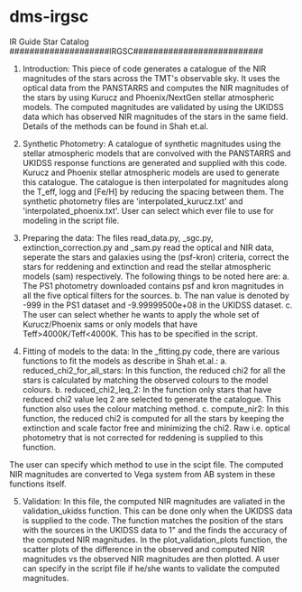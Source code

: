 # dms-irgsc
IR Guide Star Catalog
####################IRGSC##########################

1. Introduction: 
This piece of code generates a catalogue of the NIR magnitudes
of the stars across the TMT's observable sky. It uses the optical data
from the PANSTARRS and computes the NIR magnitudes of the stars by
using Kurucz and Phoenix/NextGen stellar atmospheric models.
The computed magnitudes are validated by using the UKIDSS data which has
observed NIR magnitudes of the stars in the same field. Details of the methods can be found in Shah et.al.


2. Synthetic Photometry:
A catalogue of synthetic magnitudes using the stellar atmospheric models
that are convolved with the PANSTARRS and UKIDSS response functions
are generated and supplied with this code. Kurucz and Phoenix stellar atmospheric models are used to generate this catalogue. The catalogue is then interpolated for magnitudes along the T_eff, logg and [Fe/H] by reducing the spacing between them.
The synthetic photometry files are 'interpolated_kurucz.txt' and 'interpolated_phoenix.txt'. User can select which ever file to use for modeling in the script file.

3. Preparing the data:
The files read_data.py, _sgc.py, extinction_correction.py and _sam.py read the optical and NIR data, seperate the stars and galaxies using the (psf-kron) criteria, correct the stars for reddening and extinction and read the stellar atmospheric models (sam) respectively. The following things to be noted here are:
    a. The PS1 photometry downloaded contains psf and kron magnitudes in all the five optical filters for the sources.
    b. The nan value is denoted by -999 in the PS1 dataset and -9.99999500e+08 in the UKIDSS dataset.
    c. The user can select whether he wants to apply the whole set of Kurucz/Phoenix sams or only models that have Teff>4000K/Teff<4000K. This has to be specified in the script.

4. Fitting of models to the data:
In the _fitting.py code, there are various functions to fit the models as describe in Shah et.al.:
a. reduced_chi2_for_all_stars: In this function, the reduced chi2 for all the stars is calculated by matching the observed colours to the model colours.
b. reduced_chi2_leq_2: In the function only stars that have reduced chi2 value leq 2 are selected to generate the catalogue. This function also uses the colour matching method.
c. compute_nir2: In this function, the reduced chi2 is computed for all the stars by keeping the extinction and scale factor free and minimizing the chi2. Raw i.e. optical photometry that is not corrected for reddening is supplied to this function.

The user can specify which method to use in the scipt file. The computed NIR magnitudes are converted to Vega system from AB system in these functions itself.

5. Validation:
In this file, the computed NIR magnitudes are valiated in the validation_ukidss function. This can be done only when the UKIDSS data is supplied to the code. The function matches the position of the stars with the sources in the UKIDSS data to 1" and the finds the accuracy of the computed NIR magnitudes. In the plot_validation_plots function, the scatter plots of the difference in the observed and computed NIR magnitudes vs the observed NIR magnitudes are then plotted. A user can specify in the script file if he/she wants to validate the computed magnitudes.
